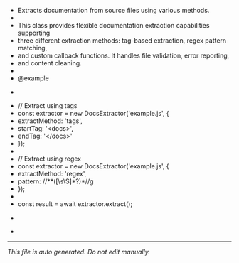 * Extracts documentation from source files using various methods.
 * 
 * This class provides flexible documentation extraction capabilities supporting
 * three different extraction methods: tag-based extraction, regex pattern matching,
 * and custom callback functions. It handles file validation, error reporting,
 * and content cleaning.
 * 
 * @example
 * ```typescript
 * // Extract using tags
 * const extractor = new DocsExtractor('example.js', {
 *   extractMethod: 'tags',
 *   startTag: '&lt;docs&gt;',
 *   endTag: '&lt;/docs&gt;'
 * });
 * 
 * // Extract using regex
 * const extractor = new DocsExtractor('example.js', {
 *   extractMethod: 'regex',
 *   pattern: /\/\*\*([\s\S]*?)\*\//g
 * });
 * 
 * const result = await extractor.extract();
 * ```
 *

---

*This file is auto generated. Do not edit manually.*
